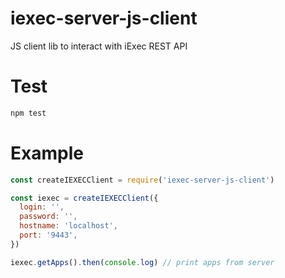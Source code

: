 # iexec-server-js-client
JS client lib to interact with iExec REST API

# Test
```bash
npm test
```


# Example
```js
const createIEXECClient = require('iexec-server-js-client')

const iexec = createIEXECClient({
  login: '',
  password: '',
  hostname: 'localhost',
  port: '9443',
})

iexec.getApps().then(console.log) // print apps from server
```
